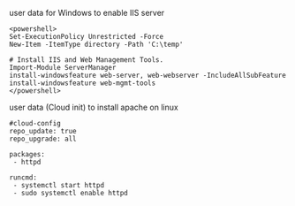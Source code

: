 user data for Windows to enable IIS server

```
<powershell>
Set-ExecutionPolicy Unrestricted -Force
New-Item -ItemType directory -Path 'C:\temp'
 
# Install IIS and Web Management Tools.
Import-Module ServerManager
install-windowsfeature web-server, web-webserver -IncludeAllSubFeature
install-windowsfeature web-mgmt-tools
</powershell>
```

user data (Cloud init) to install apache on linux

```
#cloud-config
repo_update: true
repo_upgrade: all

packages:
 - httpd

runcmd:
 - systemctl start httpd
 - sudo systemctl enable httpd
```
